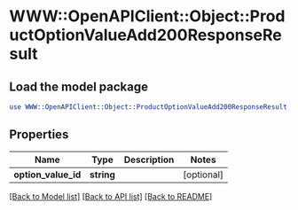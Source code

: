 # WWW::OpenAPIClient::Object::ProductOptionValueAdd200ResponseResult

## Load the model package
```perl
use WWW::OpenAPIClient::Object::ProductOptionValueAdd200ResponseResult;
```

## Properties
Name | Type | Description | Notes
------------ | ------------- | ------------- | -------------
**option_value_id** | **string** |  | [optional] 

[[Back to Model list]](../README.md#documentation-for-models) [[Back to API list]](../README.md#documentation-for-api-endpoints) [[Back to README]](../README.md)


